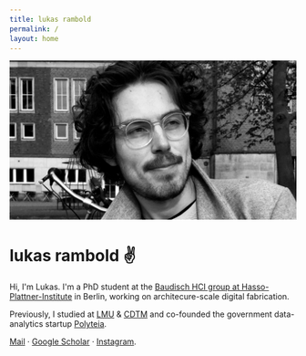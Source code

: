 ```yaml
---
title: lukas rambold
permalink: /
layout: home
---
```

![](/assets/profile.jpg)


# lukas rambold ✌️

Hi, I'm Lukas.
I'm a PhD student at the [Baudisch HCI group at Hasso-Plattner-Institute](https://hpi.de/baudisch/home.html) in Berlin, working on architecure-scale digital fabrication.

Previously, I studied at [LMU](http://www.medien.ifi.lmu.de/) & [CDTM](https://cdtm.de) and co-founded the government data-analytics startup [Polyteia](https://www.crunchbase.com/organization/polyteia).

[Mail](mailto:lukas@rambold.de) · [Google Scholar](https://scholar.google.de/citations?user=PrYIn3MAAAAJ) · [Instagram](https://instagram.com/ramboldio).

